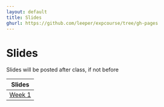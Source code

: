 ```yaml
---
layout: default
title: Slides
ghurl: https://github.com/leeper/expcourse/tree/gh-pages
---
```


# Slides #

Slides will be posted after class, if not before

| Slides |
| ------ |
| [Week 1](Week01.html) |
<!--
| [Week 2](Week02.html) |
| [Week 3](Week03.html) |
| [Week 4](Week04.html) |
| [Week 5](Week05.html) |
| [Week 6](Week06.html) |
| [Week 7](Week07.html) |
| [Week 8](Week08.html) |
| [Week 9](Week09.html) |
| [Week 10](Week10.html) |
-->